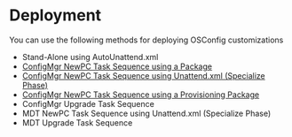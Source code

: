 # Deployment

You can use the following methods for deploying OSConfig customizations

* Stand-Alone using AutoUnattend.xml
* [ConfigMgr NewPC Task Sequence using a Package](configmgr-newpc-ts-package.md)
* [ConfigMgr NewPC Task Sequence using Unattend.xml \(Specialize Phase\)](configmgr-newpc-ts-unattend.xml.md)
* [ConfigMgr NewPC Task Sequence using a Provisioning Package](configmgr-newpc-ts-provisioning-package.md)
* ConfigMgr Upgrade Task Sequence
* MDT NewPC Task Sequence using Unattend.xml \(Specialize Phase\)
* MDT Upgrade Task Sequence



